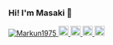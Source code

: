 ### Hi! I'm Masaki 👋

<!--
**Markun1975/Markun1975** is a ✨ _special_ ✨ repository because its `README.md` (this file) appears on your GitHub profile.

Here are some ideas to get you started:

- 🔭 I’m currently working on ...
- 🌱 I’m currently learning ...
- 👯 I’m looking to collaborate on ...
- 🤔 I’m looking for help with ...
- 💬 Ask me about ...
- 📫 How to reach me: ...
- 😄 Pronouns: ...
- ⚡ Fun fact: ...
-->
<p align="left"> 
  <a href="https://github.com/Markun1975/Markun1975/">
    <img src="https://komarev.com/ghpvc/?username=Markun1975" alt="Markun1975" />
  </a>
  <a href="http://twitter.com/mark_1975M">
    <img height="20" src="https://img.shields.io/twitter/follow/mark_1975M?label=Twitter&logo=twitter&style=flat" />
  </a>
  <a href="https://github.com/Markun1975t">
    <img height="20" src="https://img.shields.io/github/followers/Markun1975?label=follow&logo=github&style=flat" />
  </a>
  <a href="http://qiita.com/mark_1975M">
    <img height="20" src="https://qiita-badge.apiapi.app/s/mark_1975M/posts.svg" />
  </a>
  <//qiita.com/yutkat">
    <img height="20" src="https://qiita-badge.apiapi.app/s/mark_1975M/contributions.svg" />
  </a>
</p>
